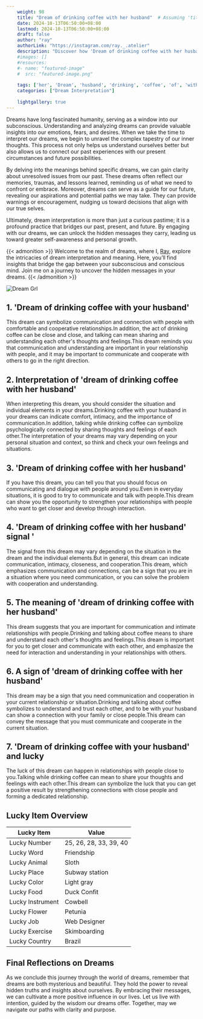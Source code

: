 ```yaml
---
    weight: 98
    title: "Dream of drinking coffee with her husband"  # Assuming 'title' column exists
    date: 2024-10-13T06:50:00+08:00
    lastmod: 2024-10-13T06:50:00+08:00
    draft: false
    author: "ray"
    authorLink: "https://instagram.com/ray._.atelier"
    description: "Discover how 'Dream of drinking coffee with her husband' can interpret your future and uncover its significant meanings in your life."
    #images: []
    #resources:
    #- name: "featured-image"
    #  src: "featured-image.png"
    
    tags: ['her', 'Dream', 'husband', 'drinking', 'coffee', 'of', 'with']
    categories: ["Dream Interpretation"]
    
    lightgallery: true
---
```

    
Dreams have long fascinated humanity, serving as a window into our subconscious. Understanding and analyzing dreams can provide valuable insights into our emotions, fears, and desires. When we take the time to interpret our dreams, we begin to unravel the complex tapestry of our inner thoughts. This process not only helps us understand ourselves better but also allows us to connect our past experiences with our present circumstances and future possibilities.

By delving into the meanings behind specific dreams, we can gain clarity about unresolved issues from our past. These dreams often reflect our memories, traumas, and lessons learned, reminding us of what we need to confront or embrace. Moreover, dreams can serve as a guide for our future, revealing our aspirations and potential paths we may take. They can provide warnings or encouragement, nudging us toward decisions that align with our true selves.

Ultimately, dream interpretation is more than just a curious pastime; it is a profound practice that bridges our past, present, and future. By engaging with our dreams, we can unlock the hidden messages they carry, leading us toward greater self-awareness and personal growth.

{{< admonition >}}
Welcome to the realm of dreams, where I, [Ray](https://instagram.com/ray._.atelier), explore the intricacies of dream interpretation and meaning. Here, you’ll find insights that bridge the gap between your subconscious and conscious mind. Join me on a journey to uncover the hidden messages in your dreams.
{{< /admonition >}}

![Dream Grl](https://cdn.pixabay.com/photo/2017/11/02/03/35/gothic-2910057_1280.jpg "Dream Grl")

## 1. 'Dream of drinking coffee with your husband'
This dream can symbolize communication and connection with people with comfortable and cooperative relationships.In addition, the act of drinking coffee can be close and close, and talking can mean sharing and understanding each other's thoughts and feelings.This dream reminds you that communication and understanding are important in your relationship with people, and it may be important to communicate and cooperate with others to go in the right direction.

## 2. Interpretation of 'dream of drinking coffee with her husband'
When interpreting this dream, you should consider the situation and individual elements in your dreams.Drinking coffee with your husband in your dreams can indicate comfort, intimacy, and the importance of communication.In addition, talking while drinking coffee can symbolize psychologically connected by sharing thoughts and feelings of each other.The interpretation of your dreams may vary depending on your personal situation and context, so think and check your own feelings and situations.

## 3. 'Dream of drinking coffee with her husband'
If you have this dream, you can tell you that you should focus on communicating and dialogue with people around you.Even in everyday situations, it is good to try to communicate and talk with people.This dream can show you the opportunity to strengthen your relationships with people who want to get closer and develop through interaction.

## 4. 'Dream of drinking coffee with her husband' signal '
The signal from this dream may vary depending on the situation in the dream and the individual elements.But in general, this dream can indicate communication, intimacy, closeness, and cooperation.This dream, which emphasizes communication and connections, can be a sign that you are in a situation where you need communication, or you can solve the problem with cooperation and understanding.

## 5. The meaning of 'dream of drinking coffee with her husband'
This dream suggests that you are important for communication and intimate relationships with people.Drinking and talking about coffee means to share and understand each other's thoughts and feelings.This dream is important for you to get closer and communicate with each other, and emphasize the need for interaction and understanding in your relationships with others.

## 6. A sign of 'dream of drinking coffee with her husband'
This dream may be a sign that you need communication and cooperation in your current relationship or situation.Drinking and talking about coffee symbolizes to understand and trust each other, and to be with your husband can show a connection with your family or close people.This dream can convey the message that you must communicate and cooperate in the current situation.

## 7. 'Dream of drinking coffee with your husband' and lucky
The luck of this dream can happen in relationships with people close to you.Talking while drinking coffee can mean to share your thoughts and feelings with each other.This dream can symbolize the luck that you can get a positive result by strengthening connections with close people and forming a dedicated relationship.

## Lucky Item Overview
| Lucky Item          | Value              |
|---------------|--------------------|
| Lucky Number        | 25, 26, 28, 33, 39, 40  |
| Lucky Word          | Friendship |
| Lucky Animal        | Sloth |
| Lucky Place         | Subway station     |
| Lucky Color         | Light gray     |
| Lucky Food          | Duck Confit      |
| Lucky Instrument    | Cowbell |
| Lucky Flower        | Petunia    |
| Lucky Job           | Web Designer       |
| Lucky Exercise      | Skimboarding  |
| Lucky Country       | Brazil    |


##  Final Reflections on Dreams

As we conclude this journey through the world of dreams, remember that dreams are both mysterious and beautiful. They hold the power to reveal hidden truths and insights about ourselves. By embracing their messages, we can cultivate a more positive influence in our lives. Let us live with intention, guided by the wisdom our dreams offer. Together, may we navigate our paths with clarity and purpose.
